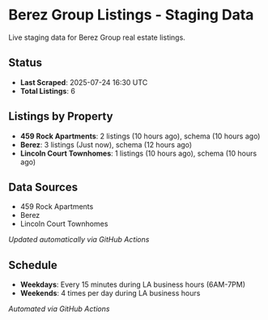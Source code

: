 # Berez Group Listings - Staging Data

Live staging data for Berez Group real estate listings.

## Status

- **Last Scraped**: 2025-07-24 16:30 UTC
- **Total Listings**: 6

## Listings by Property

- **459 Rock Apartments**: 2 listings (10 hours ago), schema (10 hours ago)
- **Berez**: 3 listings (Just now), schema (12 hours ago)
- **Lincoln Court Townhomes**: 1 listings (10 hours ago), schema (10 hours ago)

## Data Sources

- 459 Rock Apartments
- Berez
- Lincoln Court Townhomes

*Updated automatically via GitHub Actions*

## Schedule

- **Weekdays**: Every 15 minutes during LA business hours (6AM-7PM)
- **Weekends**: 4 times per day during LA business hours

*Automated via GitHub Actions*
